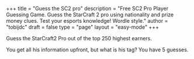 +++
title = "Guess the SC2 pro"
description = "Free SC2 Pro Player Guessing Game. Guess the StarCraft 2 pro using nationality and prize money clues. Test your esports knowledge! Wordle style."
author = "tobijdc"
draft = false
type = "page"
layout = "easy-mode"
+++

Guess the StarCraft2 Pro out of the top 250 highest earners.

You get all his information upfront, but what is his tag? You have 5 guesses.
